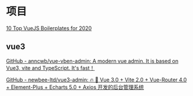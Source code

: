 # 项目



[10 Top VueJS Boilerplates for 2020](https://blog.bitsrc.io/10-top-vuejs-boilerplates-for-2020-c70192003d20)





## vue3

[GitHub - anncwb/vue-vben-admin: A modern vue admin. It is based on Vue3, vite and TypeScript. It's fast！](https://github.com/anncwb/vue-vben-admin)

[GitHub - newbee-ltd/vue3-admin: 🔥 🎉 Vue 3.0 + Vite 2.0 + Vue-Router 4.0 + Element-Plus + Echarts 5.0 + Axios 开发的后台管理系统](https://github.com/newbee-ltd/vue3-admin)
